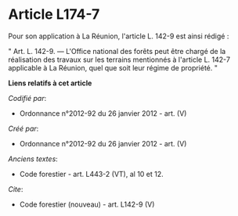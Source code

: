# Article L174-7

Pour son application à La Réunion, l'article L. 142-9 est ainsi rédigé : 

" Art. L. 142-9. ― L'Office national des forêts peut être chargé de la réalisation des travaux sur les terrains mentionnés à
l'article L. 142-7 applicable à La Réunion, quel que soit leur régime de propriété. "

**Liens relatifs à cet article**

_Codifié par_:

  - Ordonnance n°2012-92 du 26 janvier 2012 - art. (V)

_Créé par_:

  - Ordonnance n°2012-92 du 26 janvier 2012 - art. (V)

_Anciens textes_:

  - Code forestier - art. L443-2 (VT), al 10 et 12.

_Cite_:

  - Code forestier (nouveau) - art. L142-9 (V)
